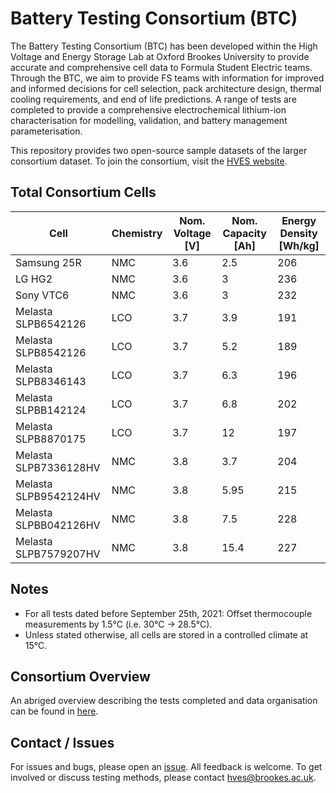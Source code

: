 # Battery Testing Consortium (BTC)
The Battery Testing Consortium (BTC) has been developed within the High Voltage and Energy Storage Lab at Oxford Brookes University to provide accurate and comprehensive cell data to Formula Student Electric teams. Through the BTC, we aim to provide FS teams with information for improved and informed decisions for cell selection, pack architecture design, thermal cooling requirements, and end of life predictions. A range of tests are completed to provide a comprehensive electrochemical lithium-ion characterisation for modelling, validation, and battery management parameterisation.

This repository provides two open-source sample datasets of the larger consortium dataset. To join the consortium, visit the [HVES website].

## Total Consortium Cells
|Cell|Chemistry|Nom. Voltage [V]|Nom. Capacity [Ah]|Energy Density [Wh/kg]|
|---|---|---|---|---|
| Samsung 25R  | NMC  | 3.6  | 2.5  | 206  |
|  LG HG2 |  NMC | 3.6  | 3  |  236 |
|  Sony VTC6 | NMC  | 3.6  |  3 |  232 |
|  Melasta SLPB6542126| LCO  | 3.7  | 3.9  | 191  |
|  Melasta SLPB8542126 | LCO  | 3.7  | 5.2  | 189  |
|  Melasta SLPB8346143 | LCO  | 3.7  | 6.3  | 196  |
|  Melasta SLPBB142124  | LCO  | 3.7  | 6.8  | 202  |
|  Melasta SLPB8870175 | LCO  | 3.7  | 12  | 197  |
|  Melasta SLPB7336128HV | NMC  | 3.8  | 3.7  | 204  |
|  Melasta SLPB9542124HV | NMC  | 3.8  | 5.95  | 215  |
|  Melasta SLPBB042126HV | NMC  |  3.8 | 7.5  | 228 |
|  Melasta SLPB7579207HV| NMC  | 3.8  | 15.4  | 227  |


## Notes
* For all tests dated before September 25th, 2021: Offset thermocouple measurements by 1.5°C (i.e. 30°C -> 28.5°C).
* Unless stated otherwise, all cells are stored in a controlled climate at 15°C.


## Consortium Overview
An abriged overview describing the tests completed and data organisation can be found in [here].


## Contact / Issues
For issues and bugs, please open an [issue]. All feedback is welcome.
To get involved or discuss testing methods, please contact hves@brookes.ac.uk.


[issue]: https://github.com/Oxford-Brookes-HVES/BTC/issues
[here]: https://github.com/Oxford-Brookes-HVES/BTC/blob/main/BTC-Overview.pdf
[HVES website]: https://hves.brookes.ac.uk/
